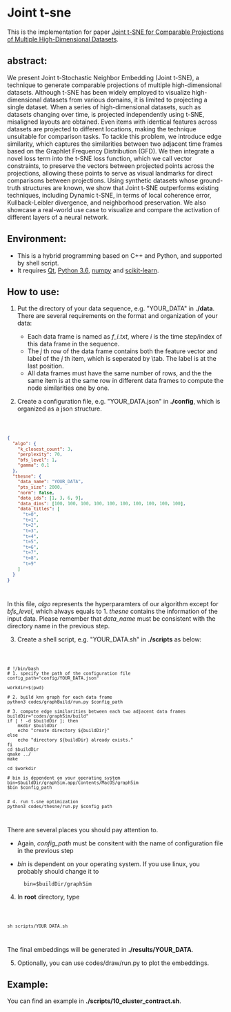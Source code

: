 # Joint t-sne
This is the implementation for paper [Joint t-SNE for Comparable Projections of Multiple High-Dimensional Datasets](http://www.yunhaiwang.net/Vis2021/joint-tsne). 

## abstract:
We present Joint t-Stochastic Neighbor Embedding (Joint t-SNE), a technique to generate comparable projections of multiple high-dimensional datasets. Although t-SNE has been widely employed to visualize high-dimensional datasets from various domains, it is limited to projecting a single dataset. When a series of high-dimensional datasets, such as datasets changing over time, is projected independently using t-SNE, misaligned layouts are obtained. Even items with identical features across datasets are projected to different locations, making the technique unsuitable for comparison tasks. To tackle this problem, we introduce edge similarity, which captures the similarities between two adjacent time frames based on the Graphlet Frequency Distribution (GFD). We then integrate a novel loss term into the t-SNE loss function, which we call vector constraints, to preserve the vectors between projected points across the projections, allowing these points to serve as visual landmarks for direct comparisons between projections. Using synthetic datasets whose ground-truth structures are known, we show that Joint t-SNE outperforms existing techniques, including Dynamic t-SNE, in terms of local coherence error, Kullback-Leibler divergence, and neighborhood preservation. We also showcase a real-world use case to visualize and compare the activation of different layers of a neural network.


## Environment:
+ This is a hybrid programming based on C++ and Python, and supported by shell script.
+ It requires [Qt](https://www.qt.io/), [Python 3.6](https://www.python.org/), [numpy](https://numpy.org/) and [scikit-learn](https://scikit-learn.org/).

## How to use:
1. Put the directory of your data sequence, e.g. "YOUR_DATA" in **./data**. There are several requirements on the format and organization of your data: 
   + Each data frame is named as *f_i.txt*, where *i* is the time step/index of this data frame in the sequence.
   + The *j* th row of the data frame contains both the feature vector and label of the *j* th item, which is seperated by \tab. The label is at the last position.
   + All data frames must have the same number of rows, and the the same item is at the same row in different data frames to compute the node similarities one by one.  


2. Create a configuration file, e.g. "YOUR_DATA.json" in **./config**, which is organized as a json structure.

<code>

```json
{
  "algo": {
    "k_closest_count": 3,
    "perplexity": 70,
    "bfs_level": 1,
    "gamma": 0.1
  },
  "thesne": {
    "data_name": "YOUR_DATA",
    "pts_size": 2000,
    "norm": false,
    "data_ids": [1, 3, 6, 9],
    "data_dims": [100, 100, 100, 100, 100, 100, 100, 100, 100, 100],
    "data_titles": [
      "t=0",
      "t=1",
      "t=2",
      "t=3",
      "t=4",
      "t=5",
      "t=6",
      "t=7",
      "t=8",
      "t=9"
    ]
  }
}
```
</code>

In this file, *algo* represents the hyperparamters of our algorithm except for *bfs_level*, which always equals to 1. *thesne* contains the information of the input data. Please remember that *data_name* must be consistent with the directory name in the previous step.

3. Create a shell script, e.g. "YOUR_DATA.sh" in **./scripts** as below:

<code>
    
```shell
# !/bin/bash
# 1. specify the path of the configuration file
config_path="config/YOUR_DATA.json"

workdir=$(pwd)

# 2. build knn graph for each data frame
python3 codes/graphBuild/run.py $config_path

# 3. compute edge similarities between each two adjacent data frames
buildDir="codes/graphSim/build"
if [ ! -d $buildDir ]; then
    mkdir $buildDir
    echo "create directory ${buildDir}"
else
    echo "directory ${buildDir} already exists."
fi
cd $buildDir
qmake ../
make

cd $workdir

# bin is dependent on your operating system
bin=$buildDir/graphSim.app/Contents/MacOS/graphSim
$bin $config_path


# 4. run t-sne optimization
python3 codes/thesne/run.py $config_path
```
</code>

There are several places you should pay attention to. 
+ Again, *config_path* must be consitent with the name of configuration file in the previous step
+ *bin* is dependent on your operating system. If you use linux, you probably should change it to 

        bin=$buildDir/graphSim

4. In **root** directory, type 

<code>

    sh scripts/YOUR_DATA.sh

</code>

The final embeddings will be generated in **./results/YOUR_DATA**.


5. Optionally, you can use codes/draw/run.py to plot the embeddings.


## Example:
You can find an example in **./scripts/10_cluster_contract.sh**.